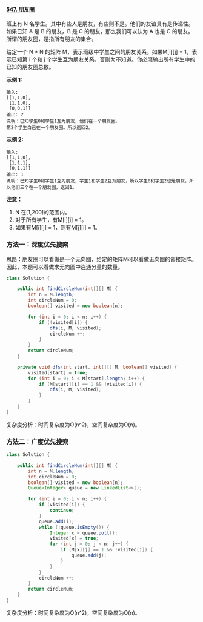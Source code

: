#### [547. 朋友圈](https://leetcode-cn.com/problems/friend-circles/)

班上有 N 名学生。其中有些人是朋友，有些则不是。他们的友谊具有是传递性。如果已知 A 是 B 的朋友，B 是 C 的朋友，那么我们可以认为 A 也是 C 的朋友。所谓的朋友圈，是指所有朋友的集合。

给定一个 N * N 的矩阵 M，表示班级中学生之间的朋友关系。如果M\[i][j] = 1，表示已知第 i 个和 j 个学生互为朋友关系，否则为不知道。你必须输出所有学生中的已知的朋友圈总数。

**示例 1:**

```
输入: 
[[1,1,0],
 [1,1,0],
 [0,0,1]]
输出: 2 
说明：已知学生0和学生1互为朋友，他们在一个朋友圈。
第2个学生自己在一个朋友圈。所以返回2。
```

**示例 2:**

```
输入: 
[[1,1,0],
 [1,1,1],
 [0,1,1]]
输出: 1
说明：已知学生0和学生1互为朋友，学生1和学生2互为朋友，所以学生0和学生2也是朋友，所以他们三个在一个朋友圈，返回1。
```

**注意：**

1. N 在[1,200]的范围内。
2. 对于所有学生，有M[i][i] = 1。
3. 如果有M[i][j] = 1，则有M[j][i] = 1。

### 方法一：深度优先搜索

思路：朋友圈可以看做是一个无向图，给定的矩阵M可以看做无向图的邻接矩阵。因此，本题可以看做求无向图中连通分量的数量。

```java
class Solution {

    public int findCircleNum(int[][] M) {
        int n = M.length;
        int circleNum = 0;
        boolean[] visited = new boolean[n];

        for (int i = 0; i < n; i++) {
            if (!visited[i]) {
                dfs(i, M, visited);
                circleNum ++;
            }
        }
        return circleNum;
    }

    private void dfs(int start, int[][] M, boolean[] visited) {
        visited[start] = true;
        for (int i = 0; i < M[start].length; i++) {
            if (M[start][i] == 1 && !visited[i]) {
                dfs(i, M, visited);
            }
        }
    }
}
```

复杂度分析：时间复杂度为O(n^2)，空间复杂度为O(n)。

### 方法二：广度优先搜索

```java
class Solution {

    public int findCircleNum(int[][] M) {
        int n = M.length;
        int circleNum = 0;
        boolean[] visited = new boolean[n];
        Queue<Integer> queue = new LinkedList<>();

        for (int i = 0; i < n; i++) {
            if (visited[i]) {
                continue;
            }
            queue.add(i);
            while (!queue.isEmpty()) {
                Integer x = queue.poll();
                visited[x] = true;
                for (int j = 0; j < n; j++) {
                    if (M[x][j] == 1 && !visited[j]) {
                        queue.add(j);
                    }
                }
            }
            circleNum ++;
        }
        return circleNum;
    }
}
```

复杂度分析：时间复杂度为O(n^2)，空间复杂度为O(n)。